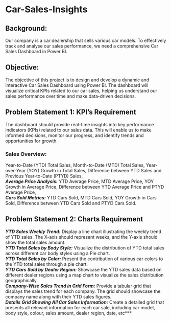 # Car-Sales-Insights
## Background:
Our company is a car dealership that sells various car models. To effectively track and analyse our sales performance, we need a comprehensive Car Sales Dashboard in Power BI. 

## Objective: 
The objective of this project is to design and develop a dynamic and interactive Car Sales Dashboard using Power BI. The dashboard will visualize critical KPIs related to our car sales, helping us understand our sales performance over time and make data-driven decisions.

## Problem Statement 1: KPI’s Requirement
The dashboard should provide real-time insights into key performance indicators (KPIs) related to our sales data. This will enable us to make informed decisions, monitor our progress, and identify trends and opportunities for growth.
### Sales Overview:
Year-to-Date (YTD) Total Sales,
Month-to-Date (MTD) Total Sales, 
Year-over-Year (YOY) Growth in Total Sales,
Difference between YTD Sales and Previous Year-to-Date (PTYD) Sales, <br>
***Average Price Analysis:***
YTD Average Price,
MTD Average Price,
YOY Growth in Average Price,
Difference between YTD Average Price and PTYD Average Price, <br>
***Cars Sold Metrics:***
YTD Cars Sold,
MTD Cars Sold,
YOY Growth in Cars Sold,
Difference between YTD Cars Sold and PTYD Cars Sold.

## Problem Statement 2: Charts Requirement <br>
***YTD Sales Weekly Trend:*** Display a line chart illustrating the weekly trend of YTD sales. The X-axis should represent weeks, and the Y-axis should show the total sales amount. <br>
***YTD Total Sales by Body Style:*** Visualize the distribution of YTD total sales across different car body styles using a Pie chart.<br>
***YTD Total Sales by Color:*** Present the contribution of various car colors to the YTD total sales through a pie chart.<br>
***YTD Cars Sold by Dealer Region:*** Showcase the YTD sales data based on different dealer regions using a map chart to visualize the sales distribution geographically.<br>
***Company-Wise Sales Trend in Grid Form:*** Provide a tabular grid that displays the sales trend for each company. The grid should showcase the company name along with their YTD sales figures.<br>
***Details Grid Showing All Car Sales Information:*** Create a detailed grid that presents all relevant information for each car sale, including car model, body style, colour, sales amount, dealer region, date, etc***<br>
